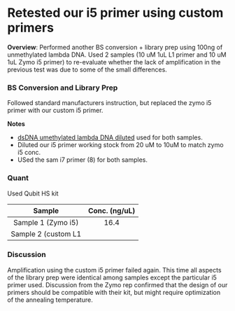 # Retested our i5 primer using custom primers

**Overview**: Performed another BS conversion + library prep using 100ng of unmethylated lambda DNA. Used 2 samples (10 uM 1uL L1 primer and 10 uM 1uL Zymo i5 primer) to re-evaluate whether the lack of amplification in the previous test was due to some of the small differences.


### BS Conversion and Library Prep

Followed standard manufacturers instruction, but replaced the zymo i5 primer with our custom i5 primer.

**Notes**  
* [dsDNA umethylated lambda DNA diluted](https://github.com/epigeneticstoocean/2018OAExp_larvae/blob/master/notebook/20200904_lambdaDNAworkingstock.md) used for both samples.
* Diluted our i5 primer working stock from 20 uM to 10uM to match zymo i5 conc.
* USed the sam i7 primer (8) for both samples.

### Quant

Used Qubit HS kit

| Sample | Conc. (ng/uL) | 
|:------:|:-------------:|
| Sample 1 (Zymo i5) | 16.4 |
| Sample 2 (custom L1| | 0.848 |

### Discussion

Amplification using the custom i5 primer failed again. This time all aspects of the library prep were identical among samples except the particular i5 primer used. Discussion from the Zymo rep confirmed that the design of our primers should be compatible with their kit, but might require optimization of the annealing temperature.
